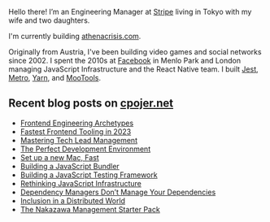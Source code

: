 Hello there! I’m an Engineering Manager at [Stripe](https://stripe.com) living in Tokyo with my wife and two daughters.

I'm currently building [athenacrisis.com](https://athenacrisis.com).

Originally from Austria, I've been building video games and social networks since 2002. I spent the 2010s at [Facebook](https://facebook.com) in Menlo Park and London managing JavaScript Infrastructure and the React Native team. I built [Jest](https://jestjs.io), [Metro](https://facebook.github.io/metro/), [Yarn](https://yarnpkg.com), and [MooTools](https://mootools.net).

## Recent blog posts on [cpojer.net](https://cpojer.net)

- [Frontend Engineering Archetypes](https://cpojer.net/posts/frontend-engineering-archetypes)
- [Fastest Frontend Tooling in 2023](https://cpojer.net/posts/fastest-frontend-tooling-in-2022)
- [Mastering Tech Lead Management](https://cpojer.net/posts/mastering-tech-lead-management)
- [The Perfect Development Environment](https://cpojer.net/posts/the-perfect-development-environment)
- [Set up a new Mac, Fast](https://cpojer.net/posts/set-up-a-new-mac-fast)
- [Building a JavaScript Bundler](https://cpojer.net/posts/building-a-javascript-bundler)
- [Building a JavaScript Testing Framework](https://cpojer.net/posts/building-a-javascript-testing-framework)
- [Rethinking JavaScript Infrastructure](https://cpojer.net/posts/rethinking-javascript-infrastructure)
- [Dependency Managers Don’t Manage Your Dependencies](https://cpojer.net/posts/dependency-managers-dont-manage-your-dependencies)
- [Inclusion in a Distributed World](https://cpojer.net/posts/inclusion-in-a-distributed-world)
- [The Nakazawa Management Starter Pack](https://cpojer.net/posts/the-nakazawa-management-starter-pack)
